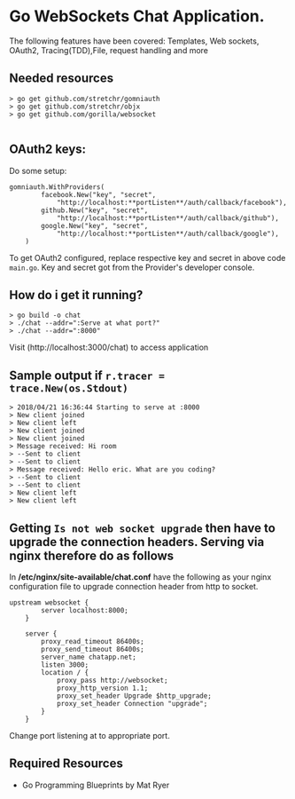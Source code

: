 # Go WebSockets Chat Application.


The following features have been covered: Templates, Web sockets, OAuth2, Tracing(TDD),File, request handling and more


## Needed resources
```
> go get github.com/stretchr/gomniauth
> go get github.com/stretchr/objx
> go get github.com/gorilla/websocket


```
## OAuth2 keys:


Do some setup:


```
gomniauth.WithProviders(
		facebook.New("key", "secret",
			"http://localhost:**portListen**/auth/callback/facebook"),
		github.New("key", "secret",
			"http://localhost:**portListen**/auth/callback/github"),
		google.New("key", "secret",
			"http://localhost:**portListen**/auth/callback/google"),
	)

```
To get OAuth2 configured, replace respective key and secret in above code `main.go`. Key and secret got from the Provider's developer console.

## How do i get it running?

```
> go build -o chat
> ./chat --addr=":Serve at what port?"
> ./chat --addr=":8000"
```

Visit (http://localhost:3000/chat) to access application


## Sample output if `r.tracer = trace.New(os.Stdout)`

```
> 2018/04/21 16:36:44 Starting to serve at :8000
> New client joined
> New client left
> New client joined
> New client joined
> Message received: Hi room
> --Sent to client
> --Sent to client
> Message received: Hello eric. What are you coding?
> --Sent to client
> --Sent to client
> New client left
> New client left
```

## Getting `Is not web socket upgrade` then have to upgrade the connection headers. Serving via nginx therefore do as follows

In **/etc/nginx/site-available/chat.conf** have the following as your nginx configuration file to upgrade connection header from http to socket.


```
upstream websocket {
        server localhost:8000;
    }

    server {
        proxy_read_timeout 86400s;
        proxy_send_timeout 86400s;
        server_name chatapp.net;
        listen 3000;
        location / {
            proxy_pass http://websocket;
            proxy_http_version 1.1;
            proxy_set_header Upgrade $http_upgrade;
            proxy_set_header Connection "upgrade";
        }
    }
```

Change port listening at to appropriate port. 

## Required Resources
- Go Programming Blueprints by Mat Ryer




